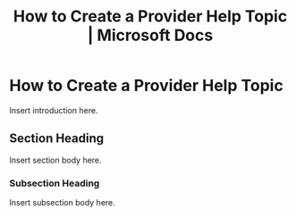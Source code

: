 ﻿---
title: "How to Create a Provider Help Topic | Microsoft Docs"
ms.custom: ""
ms.date: "09/12/2016"
ms.reviewer: ""
ms.suite: ""
ms.tgt_pltfrm: ""
ms.topic: "article"
ms.assetid: 3301d23c-3c81-49a6-b97f-bb73775c8454
caps.latest.revision: 4
---
# How to Create a Provider Help Topic
Insert introduction here.

## Section Heading
 Insert section body here.

### Subsection Heading
 Insert subsection body here.
